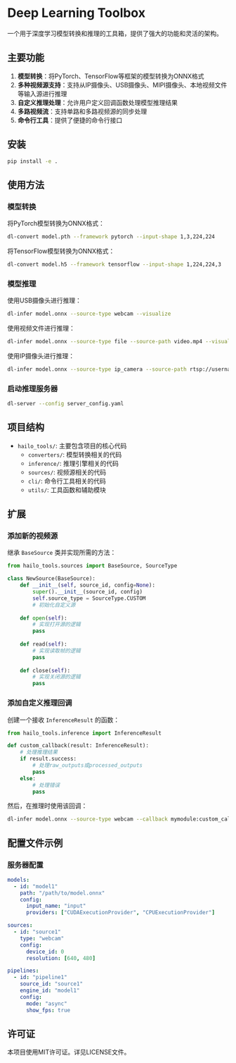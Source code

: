 # Deep Learning Toolbox

一个用于深度学习模型转换和推理的工具箱，提供了强大的功能和灵活的架构。

## 主要功能

1. **模型转换**：将PyTorch、TensorFlow等框架的模型转换为ONNX格式
2. **多种视频源支持**：支持从IP摄像头、USB摄像头、MIPI摄像头、本地视频文件等输入源进行推理
3. **自定义推理处理**：允许用户定义回调函数处理模型推理结果
4. **多路视频流**：支持单路和多路视频源的同步处理
5. **命令行工具**：提供了便捷的命令行接口

## 安装

```bash
pip install -e .
```

## 使用方法

### 模型转换

将PyTorch模型转换为ONNX格式：

```bash
dl-convert model.pth --framework pytorch --input-shape 1,3,224,224
```

将TensorFlow模型转换为ONNX格式：

```bash
dl-convert model.h5 --framework tensorflow --input-shape 1,224,224,3
```

### 模型推理

使用USB摄像头进行推理：

```bash
dl-infer model.onnx --source-type webcam --visualize
```

使用视频文件进行推理：

```bash
dl-infer model.onnx --source-type file --source-path video.mp4 --visualize
```

使用IP摄像头进行推理：

```bash
dl-infer model.onnx --source-type ip_camera --source-path rtsp://username:password@ip_address:port/stream
```

### 启动推理服务器

```bash
dl-server --config server_config.yaml
```

## 项目结构

- `hailo_tools/`: 主要包含项目的核心代码
  - `converters/`: 模型转换相关的代码
  - `inference/`: 推理引擎相关的代码
  - `sources/`: 视频源相关的代码
  - `cli/`: 命令行工具相关的代码
  - `utils/`: 工具函数和辅助模块

## 扩展

### 添加新的视频源

继承 `BaseSource` 类并实现所需的方法：

```python
from hailo_tools.sources import BaseSource, SourceType

class NewSource(BaseSource):
    def __init__(self, source_id, config=None):
        super().__init__(source_id, config)
        self.source_type = SourceType.CUSTOM
        # 初始化自定义源
        
    def open(self):
        # 实现打开源的逻辑
        pass
        
    def read(self):
        # 实现读取帧的逻辑
        pass
        
    def close(self):
        # 实现关闭源的逻辑
        pass
```

### 添加自定义推理回调

创建一个接收 `InferenceResult` 的函数：

```python
from hailo_tools.inference import InferenceResult

def custom_callback(result: InferenceResult):
    # 处理推理结果
    if result.success:
        # 处理raw_outputs或processed_outputs
        pass
    else:
        # 处理错误
        pass
```

然后，在推理时使用该回调：

```bash
dl-infer model.onnx --source-type webcam --callback mymodule:custom_callback
```

## 配置文件示例

### 服务器配置

```yaml
models:
  - id: "model1"
    path: "/path/to/model.onnx"
    config:
      input_name: "input"
      providers: ["CUDAExecutionProvider", "CPUExecutionProvider"]

sources:
  - id: "source1"
    type: "webcam"
    config:
      device_id: 0
      resolution: [640, 480]

pipelines:
  - id: "pipeline1"
    source_id: "source1"
    engine_id: "model1"
    config:
      mode: "async"
      show_fps: true
```

## 许可证

本项目使用MIT许可证。详见LICENSE文件。 